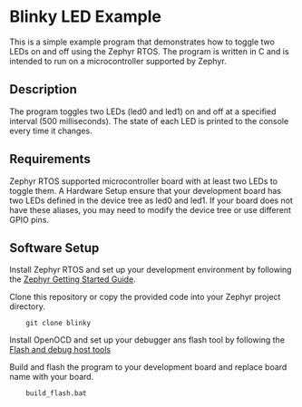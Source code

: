 # Blinky LED Example
This is a simple example program that demonstrates how to toggle two LEDs on and off using the Zephyr RTOS. The program is written in C and is intended to run on a microcontroller supported by Zephyr.


## Description
The program toggles two LEDs (led0 and led1) on and off at a specified interval (500 milliseconds). The state of each LED is printed to the console every time it changes.

## Requirements
Zephyr RTOS supported microcontroller board with at least two LEDs to toggle them.
A Hardware Setup ensure that your development board has two LEDs defined in the device tree as led0 and led1. If your board does not have these aliases, you may need to modify the device tree or use different GPIO pins.

## Software Setup
Install Zephyr RTOS and set up your development environment by following the [Zephyr Getting Started Guide](https://docs.zephyrproject.org/latest/develop/getting_started/index.html).

Clone this repository or copy the provided code into your Zephyr project directory.
```
    git clone blinky
```

Install OpenOCD and set up your debugger ans flash tool by following the [Flash and debug host tools](https://docs.zephyrproject.org/latest/develop/flash_debug/host-tools.html#flash-debug-host-tools)


Build and flash the program to your development board and replace board name with your board.
```
    build_flash.bat
```
